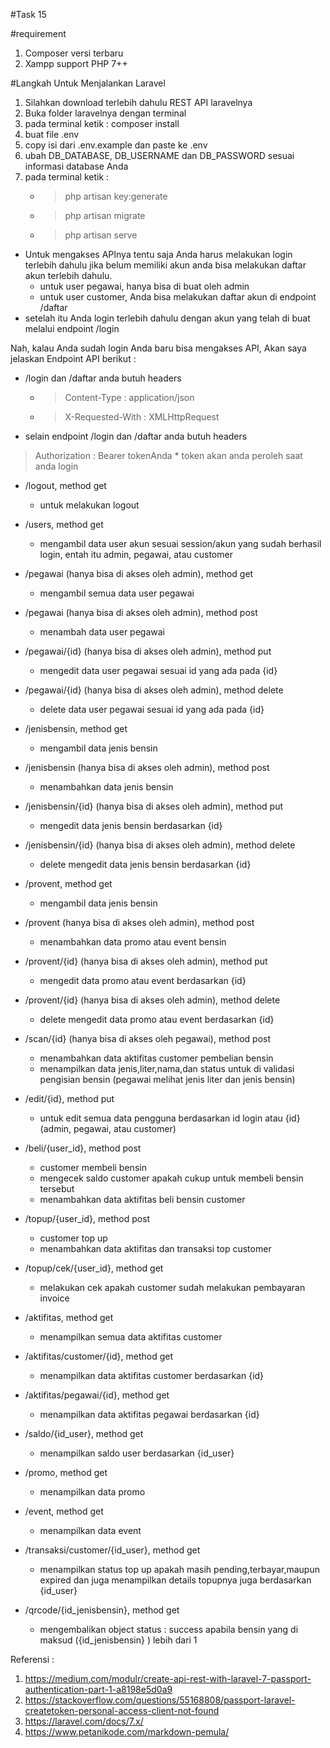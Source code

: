 #Task 15

#requirement
1. Composer versi terbaru
2. Xampp support PHP 7++

#Langkah Untuk Menjalankan Laravel
1. Silahkan download terlebih dahulu REST API laravelnya
2. Buka folder laravelnya dengan terminal
3. pada terminal ketik : composer install
4. buat file .env
5. copy isi dari .env.example dan paste ke .env
6. ubah DB_DATABASE, DB_USERNAME dan DB_PASSWORD sesuai informasi database Anda
7. pada terminal ketik : 
	* > php artisan key:generate
	* > php artisan migrate
	* > php artisan serve


* Untuk mengakses APInya tentu saja Anda harus melakukan login terlebih dahulu jika belum memiliki akun
anda bisa melakukan daftar akun terlebih dahulu.
	* untuk user pegawai, hanya bisa di buat oleh admin
	* untuk user customer, Anda bisa melakukan daftar akun di endpoint /daftar
* setelah itu Anda login terlebih dahulu dengan akun yang telah di buat melalui endpoint /login

Nah, kalau Anda sudah login Anda baru bisa mengakses API, 
Akan saya jelaskan Endpoint API berikut :
* /login dan /daftar anda butuh headers
	* > Content-Type : application/json
	* > X-Requested-With : XMLHttpRequest

* selain endpoint /login dan /daftar anda butuh headers
> Authorization : Bearer tokenAnda
	* token akan anda peroleh saat anda login

* /logout, method get
	* untuk melakukan logout

* /users, method get
	* mengambil data user akun sesuai session/akun yang sudah berhasil login, entah itu admin, pegawai, atau customer

* /pegawai (hanya bisa di akses oleh admin), method get
	* mengambil semua data user pegawai

* /pegawai (hanya bisa di akses oleh admin), method post
	* menambah data user pegawai

* /pegawai/{id}  (hanya bisa di akses oleh admin), method put
	* mengedit data user pegawai sesuai id yang ada pada {id}

* /pegawai/{id}  (hanya bisa di akses oleh admin), method delete
	* delete data user pegawai sesuai id yang ada pada {id}

* /jenisbensin, method get
	* mengambil data jenis bensin

* /jenisbensin (hanya bisa di akses oleh admin), method post
	* menambahkan data jenis bensin

* /jenisbensin/{id} (hanya bisa di akses oleh admin), method put
	* mengedit data jenis bensin berdasarkan {id}

* /jenisbensin/{id} (hanya bisa di akses oleh admin), method delete
	* delete mengedit data jenis bensin berdasarkan {id}


* /provent, method get
	* mengambil data jenis bensin

* /provent (hanya bisa di akses oleh admin), method post
	* menambahkan data promo atau event bensin

* /provent/{id} (hanya bisa di akses oleh admin), method put
	* mengedit data promo atau event berdasarkan {id}

* /provent/{id} (hanya bisa di akses oleh admin), method delete
	* delete mengedit data promo atau event berdasarkan {id}

* /scan/{id} (hanya bisa di akses oleh pegawai), method post
	* menambahkan data aktifitas customer pembelian bensin 
	* menampilkan data jenis,liter,nama,dan status untuk di validasi pengisian bensin (pegawai melihat jenis liter dan jenis bensin)

* /edit/{id}, method put
	* untuk edit semua data pengguna berdasarkan id login atau {id} (admin, pegawai, atau customer)

* /beli/{user_id}, method post
	* customer membeli bensin
	* mengecek saldo customer apakah cukup untuk membeli bensin tersebut
	* menambahkan data aktifitas beli bensin customer

* /topup/{user_id}, method post
	* customer top up
	* menambahkan data aktifitas dan transaksi top customer

* /topup/cek/{user_id}, method get
	* melakukan cek apakah customer sudah melakukan pembayaran invoice

* /aktifitas, method get
	* menampilkan semua data aktifitas customer

* /aktifitas/customer/{id}, method get
	* menampilkan data aktifitas customer berdasarkan {id}

* /aktifitas/pegawai/{id}, method get
	* menampilkan data aktifitas pegawai berdasarkan {id}

* /saldo/{id_user}, method get
	* menampilkan saldo user berdasarkan {id_user}

* /promo, method get
	* menampilkan data promo

* /event, method get
	* menampilkan data event

* /transaksi/customer/{id_user}, method get
	* menampilkan status top up apakah masih pending,terbayar,maupun expired dan juga menampilkan details topupnya juga berdasarkan {id_user}

* /qrcode/{id_jenisbensin}, method get
	* mengembalikan object status : success apabila bensin yang di maksud ({id_jenisbensin} ) lebih dari 1







Referensi :
1. https://medium.com/modulr/create-api-rest-with-laravel-7-passport-authentication-part-1-a8198e5d0a9
2. https://stackoverflow.com/questions/55168808/passport-laravel-createtoken-personal-access-client-not-found
3. https://laravel.com/docs/7.x/
4. https://www.petanikode.com/markdown-pemula/
